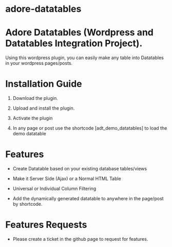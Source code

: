 # adore-datatables
# Adore Datatables (Wordpress and Datatables Integration Project).

Using this wordpress plugin, you can easily make any table into Datatables in your wordpress pages/posts.

# Installation Guide

1. Download the plugin.

2. Upload and install the plugin.

3. Activate the plugin

4. In any page or post use the shortcode [adt_demo_datatables] to load the demo datatable


# Features

* Create Datatable based on your existing database tables/views

* Make it Server Side (Ajax) or a Normal HTML Table

* Universal or Individual Column Filtering

* Add the dynamically generated datatable to anywhere in the page/post by shortcode. 

 # Features Requests
 
* Please create a ticket in the github page to request for features.